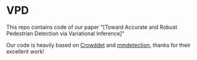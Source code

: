 # VPD

This repo contains code of our paper "[Toward Accurate and Robust Pedestrian Detection via Variational Inference]"

Our code is heavily based on [Crowddet](https://github.com/Purkialo/CrowdDet) and [mmdetection](https://github.com/open-mmlab/mmdetection), thanks for their excellent work!
